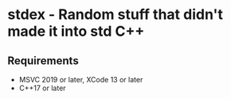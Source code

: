 # stdex - Random stuff that didn't made it into std C++

## Requirements

- MSVC 2019 or later, XCode 13 or later
- C++17 or later
